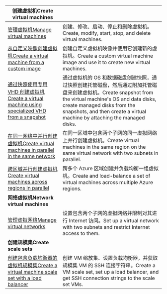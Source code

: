 | <span data-ttu-id="4557d-101">**创建虚拟机**</span><span class="sxs-lookup"><span data-stu-id="4557d-101">**Create virtual machines**</span></span> || 
|---|---|
| <span data-ttu-id="4557d-102">[管理虚拟机][1]</span><span class="sxs-lookup"><span data-stu-id="4557d-102">[Manage virtual machines][1]</span></span> | <span data-ttu-id="4557d-103">创建、修改、启动、停止和删除虚拟机。</span><span class="sxs-lookup"><span data-stu-id="4557d-103">Create, modify, start, stop, and delete virtual machines.</span></span> |
| <span data-ttu-id="4557d-104">[从自定义映像创建虚拟机][2]</span><span class="sxs-lookup"><span data-stu-id="4557d-104">[Create a virtual machine from a custom image][2]</span></span> | <span data-ttu-id="4557d-105">创建自定义虚拟机映像并使用它创建新的虚拟机。</span><span class="sxs-lookup"><span data-stu-id="4557d-105">Create a custom virtual machine image and use it to create new virtual machines.</span></span> | 
| <span data-ttu-id="4557d-106">[通过快照使用专用 VHD 创建虚拟机][3]</span><span class="sxs-lookup"><span data-stu-id="4557d-106">[Create a virtual machine using specialized VHD from a snapshot][3]</span></span> | <span data-ttu-id="4557d-107">通过虚拟机的 OS 和数据磁盘创建快照，通过快照创建托管磁盘，然后通过附加托管磁盘来创建虚拟机。</span><span class="sxs-lookup"><span data-stu-id="4557d-107">Create snapshot from the virtual machine's OS and data disks, create managed disks from the snapshots, and then create a virtual machine by attaching the managed disks.</span></span> |  
| <span data-ttu-id="4557d-108">[在同一网络中并行创建虚拟机][4]</span><span class="sxs-lookup"><span data-stu-id="4557d-108">[Create virtual machines in parallel in the same network][4]</span></span> | <span data-ttu-id="4557d-109">在同一区域中包含两个子网的同一虚拟网络上并行创建虚拟机。</span><span class="sxs-lookup"><span data-stu-id="4557d-109">Create virtual machines in the same region on the same virtual network with two subnets in parallel.</span></span> |
| <span data-ttu-id="4557d-110">[跨区域并行创建虚拟机][5]</span><span class="sxs-lookup"><span data-stu-id="4557d-110">[Create virtual machines across regions in parallel][5]</span></span> | <span data-ttu-id="4557d-111">跨多个 Azure 区域创建并负载均衡一组虚拟机。</span><span class="sxs-lookup"><span data-stu-id="4557d-111">Create and load-balance a set of virtual machines across multiple Azure regions.</span></span> |
| <span data-ttu-id="4557d-112">**网络虚拟机**</span><span class="sxs-lookup"><span data-stu-id="4557d-112">**Network virtual machines**</span></span> || 
| <span data-ttu-id="4557d-113">[管理虚拟网络][6]</span><span class="sxs-lookup"><span data-stu-id="4557d-113">[Manage virtual networks][6]</span></span> | <span data-ttu-id="4557d-114">设置包含两个子网的虚拟网络并限制对其进行 Internet 访问。</span><span class="sxs-lookup"><span data-stu-id="4557d-114">Set up a virtual network with two subnets and restrict Internet access to them.</span></span> |
| <span data-ttu-id="4557d-115">**创建规模集**</span><span class="sxs-lookup"><span data-stu-id="4557d-115">**Create scale sets**</span></span> ||
| <span data-ttu-id="4557d-116">[创建包含负载均衡器的虚拟机规模集][7]</span><span class="sxs-lookup"><span data-stu-id="4557d-116">[Create a virtual machine scale set with a load balancer][7]</span></span> | <span data-ttu-id="4557d-117">创建 VM 缩放集、设置负载均衡器，并获取规模集 VM 的 SSH 连接字符串。</span><span class="sxs-lookup"><span data-stu-id="4557d-117">Create a VM scale set, set up a load balancer, and get SSH connection strings to the scale set VMs.</span></span> |

[1]: ../java-sdk-manage-virtual-machines.md
[2]: https://azure.microsoft.com/resources/samples/managed-disk-java-create-virtual-machine-using-custom-image/
[3]: https://azure.microsoft.com/resources/samples/managed-disk-java-create-virtual-machine-using-specialized-disk-from-vhd/
[4]: https://azure.microsoft.com/resources/samples/compute-java-manage-virtual-machines-in-parallel/
[5]: ../java-sdk-virtual-machines-in-parallel.md
[6]: ../java-sdk-manage-virtual-networks.md
[7]: ../java-sdk-manage-vm-scalesets.md